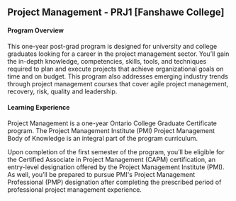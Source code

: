 ## Project Management - PRJ1 [Fanshawe College]

#### Program Overview

This one-year post-grad program is designed for university and college graduates looking for a career in the project management sector. You’ll gain the in-depth knowledge, competencies, skills, tools, and techniques required to plan and execute projects that achieve organizational goals on time and on budget. This program also addresses emerging industry trends through project management courses that cover agile project management, recovery, risk, quality and leadership.

#### Learning Experience

Project Management is a one-year Ontario College Graduate Certificate program. The Project Management Institute (PMI) Project Management Body of Knowledge is an integral part of the program curriculum. 

Upon completion of the first semester of the program, you’ll be eligible for the Certified Associate in Project Management (CAPM) certification, an entry-level designation offered by the Project Management Institute (PMI). As well, you’ll be prepared to pursue PMI's Project Management Professional (PMP) designation after completing the prescribed period of professional project management experience.
